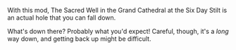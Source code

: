 With this mod, The Sacred Well in the Grand Cathedral at the Six Day Stilt is an actual hole that you can fall down.

What's down there? Probably what you'd expect! Careful, though, it's a _long_ way down, and getting back up might be difficult.